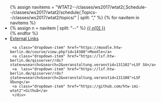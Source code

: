 
 <ul class="nav nav-tabs m-b-3">
 {% assign navitems = "WTAT2--/classes/ws2017/wtat2/,Schedule--/classes/ws2017/wtat2/schedule/,Topics--/classes/ws2017/wtat2/topics/" | split: "," %}
 {% for navitem in navitems %}
   <li class="nav-item">
     {% assign n = navitem | split: "--" %}
     <a class="nav-link {% if page.url == n[1] %}active{% endif %}" href="{{ site.baseurl }}{{ n[1] }}">{{ n[0] }}</a>
   </li>
 {% endfor %}


 <li class="nav-item dropdown">
     <a class="nav-link dropdown-toggle" data-toggle="dropdown" href="#" role="button" aria-haspopup="true" aria-expanded="false">External Links</a>
     <div class="dropdown-menu">

     <a class="dropdown-item" href="https://moodle.htw-berlin.de/course/view.php?id=14388">Moodle</a>
     <a class="dropdown-item" href="https://lsf.htw-berlin.de/qisserver/rds?state=wsearchv&search=2&veranstaltung.veranstid=131102">LSF SU</a>
     <a  lass="dropdown-item" href="https://lsf.htw-berlin.de/qisserver/rds?state=wsearchv&search=2&veranstaltung.veranstid=131108">LSF Übung</a>
     <a class="dropdown-item" href="https://github.com/htw-imi-wtat2">Github</a>
     </div>
   </li>
 </ul>
